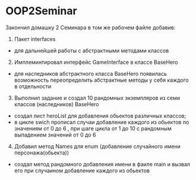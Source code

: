 # OOP2Seminar
Закончил домашку 2 Семинара в том же рабочем файле добавив:
1. Пакет interfaces
- для дальнейшей работы с абстрактными методами классов
2. Имплеминтировал интерфейс GameInterface в классе BaseHero
- для наследников абстрактного класса BaseHero появилась возможность переопределить
абстрактные методы у себя каждого в отдельности
3. Выполнил задание и создал 10 рандомных экземпляров из семи классов (наследников) BaseHero
- создал лист heroList для добавления обьектов различных классов;
- в цикле swich прописал случаи добавление каждого из обьектов по значениям от 0 до 6 ,
при шаге цикла от 1 до 10 с рандомным выпадением значений от 0 до 6
4. Добавил метод Names для enum (добавление случайного имени персонажа(обьекта))
- создал метод рандомного добавления имени в фаиле main и вызвал его при случаином добавление каждого из обьектов
